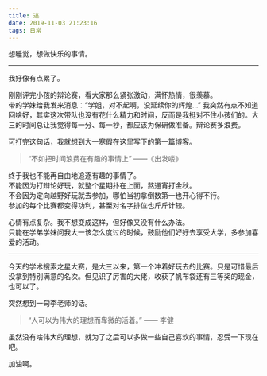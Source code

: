 ```yaml
---
title: 逃
date: 2019-11-03 21:23:16
tags: 日常
---
```

想睡觉，想做快乐的事情。

<!---more-->

******
我好像有点累了。  

刚刚评完小孩的辩论赛，看大家那么紧张激动，满怀热情，很羡慕。  
带的学妹给我发来消息：“学姐，对不起啊，没延续你的辉煌...”
我突然有点不知道回啥好，其实这次带队也没有花什么精力和时间，反而是我挺对不住小孩们的。大三的时间总让我觉得每一分、每一秒，都应该为保研做准备。辩论赛多浪费。  

可打完这句话，我就想到大一寒假在这里写下的第一篇[博客](https://lsq210.github.io/life/2018/01/25/Ready-Go/)。  
> “不如把时间浪费在有趣的事情上”       ——《出发喽》

终于我也不能再自由地追逐有趣的事情了。  
不能因为打辩论好玩，就整个星期扑在上面，熬通宵打金秋。  
不会因为定向越野好玩就去参加，哪怕当初拿倒数第一也开心得不行。  
参加的每个比赛都变得功利，甚至对名字排位也斤斤计较。  

心情有点复杂。我不想变成这样，但好像又没有什么办法。  
只能在学弟学妹问我大一该怎么度过的时候，鼓励他们好好去享受大学，多参加喜爱的活动。  
****
今天的学术搜索之星大赛，是大三以来，第一个冲着好玩去的比赛。只是可惜最后没拿到特别满意的名次。但见识了厉害的大佬，收获了帆布袋还有三等奖的现金，也可以了。  

突然想到一句李老师的话。  
>“人可以为伟大的理想而卑微的活着。”      —— 李健  

虽然没有啥伟大的理想，就为了之后可以多做一些自己喜欢的事情，忍受一下现在吧。  

加油啊。

